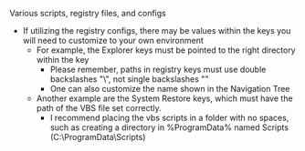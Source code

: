 Various scripts, registry files, and configs
  - If utilizing the registry configs, there may be values within the keys you will need to customize to your own environment
    - For example, the Explorer keys must be pointed to the right directory within the key
      - Please remember, paths in registry keys must use double backslashes "\\", not single backslashes "\"
      - One can also customize the name shown in the Navigation Tree
    - Another example are the System Restore keys, which must have the path of the VBS file set correctly.
      - I recommend placing the vbs scripts in a folder with no spaces, such as creating a directory in %ProgramData% named Scripts (C:\ProgramData\Scripts)
